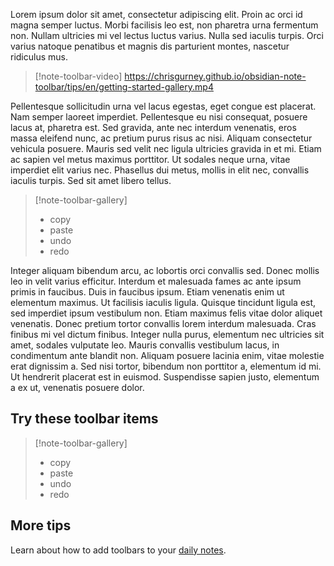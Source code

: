 Lorem ipsum dolor sit amet, consectetur adipiscing elit. Proin ac orci id magna semper luctus. Morbi facilisis leo est, non pharetra urna fermentum non. Nullam ultricies mi vel lectus luctus varius. Nulla sed iaculis turpis. Orci varius natoque penatibus et magnis dis parturient montes, nascetur ridiculus mus. 

> [!note-toolbar-video]
> https://chrisgurney.github.io/obsidian-note-toolbar/tips/en/getting-started-gallery.mp4

Pellentesque sollicitudin urna vel lacus egestas, eget congue est placerat. Nam semper laoreet imperdiet. Pellentesque eu nisi consequat, posuere lacus at, pharetra est. Sed gravida, ante nec interdum venenatis, eros massa eleifend nunc, ac pretium purus risus ac nisi. Aliquam consectetur vehicula posuere. Mauris sed velit nec ligula ultricies gravida in et mi. Etiam ac sapien vel metus maximus porttitor. Ut sodales neque urna, vitae imperdiet elit varius nec. Phasellus dui metus, mollis in elit nec, convallis iaculis turpis. Sed sit amet libero tellus.

> [!note-toolbar-gallery]
> - copy
> - paste
> - undo
> - redo

Integer aliquam bibendum arcu, ac lobortis orci convallis sed. Donec mollis leo in velit varius efficitur. Interdum et malesuada fames ac ante ipsum primis in faucibus. Duis in faucibus ipsum. Etiam venenatis enim ut elementum maximus. Ut facilisis iaculis ligula. Quisque tincidunt ligula est, sed imperdiet ipsum vestibulum non. Etiam maximus felis vitae dolor aliquet venenatis. Donec pretium tortor convallis lorem interdum malesuada. Cras finibus mi vel dictum finibus. Integer nulla purus, elementum nec ultricies sit amet, sodales vulputate leo. Mauris convallis vestibulum lacus, in condimentum ante blandit non. Aliquam posuere lacinia enim, vitae molestie erat dignissim a. Sed nisi tortor, bibendum non porttitor a, elementum id mi. Ut hendrerit placerat est in euismod. Suspendisse sapien justo, elementum a ex ut, venenatis posuere dolor.

## Try these toolbar items

> [!note-toolbar-gallery]
> - copy
> - paste
> - undo
> - redo

## More tips

Learn about how to add toolbars to your [daily notes](obsidian://note-toolbar?tip=daily-notes).